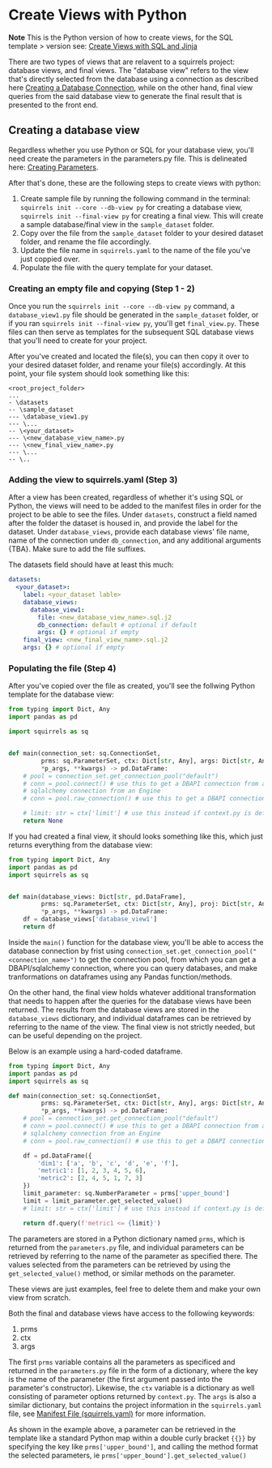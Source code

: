 # Create Views with Python

**Note**
This is the Python version of how to create views, for the SQL template > version see: [Create Views with SQL and Jinja](sql-views.md)

There are two types of views that are relavent to a squirrels project: database views, and final views. The "database view" refers to the view that's directly selected from the database using a connection as described here [Creating a Database Connection](../how-to/database.md), while on the other hand, final view queries from the said database view to generate the final result that is presented to the front end.

## Creating a database view

Regardless whether you use Python or SQL for your database view, you'll need create the parameters in the parameters.py file. This is delineated here: [Creating Parameters](writing-parameters.md). 

After that's done, these are the following steps to create views with python:

1. Create sample file by running the following command in the terminal: `squirrels init --core --db-view py` for creating a database view,
`squirrels init --final-view py` for creating a final view. 
 This will create a sample database/final view in the `sample_dataset` folder.
2. Copy over the file from the `sample_dataset` folder to your desired dataset folder, and rename the file accordingly. 
3. Update the file name in `squirrels.yaml` to the name of the file you've just coppied over.
4. Populate the file with the query template for your dataset.


### Creating an empty file and copying (Step 1 - 2)
Once you run the `squirrels init --core --db-view py` command, a `database_view1.py` file should be generated in the `sample_dataset` folder, or if you ran `squirrels init --final-view py`, you'll get `final_view.py`. These files can then serve as  templates for the subsequent SQL database views that you'll need to  create for your project. 

After you've created and located the file(s), you can then copy it over to your desired dataset folder, and rename your file(s) accordingly. At this point, your file system should look something like this:

```
<root_project_folder>
...
- \datasets
-- \sample_dataset
--- \database_view1.py
--- \...
-- \<your_dataset>
--- \<new_database_view_name>.py
--- \<new_final_view_name>.py
--- \...
-- \..
```

### Adding the view to squirrels.yaml (Step 3)

After a view has been created, regardless of whether it's using SQL or Python, the views will need to be added to the manifest files in order for the project to be able to see the files. Under `datasets`, construct a field named after the folder the dataset is housed in, and provide the label for the dataset. Under `database_views`, provide each database views' file name, name of the connection under `db_connection`, and any additional arguments {TBA}. Make sure to add the file suffixes.

The datasets field should have at least this much:

```yaml
datasets:
  <your_dataset>:
    label: <your_dataset lable>
    database_views:
      database_view1: 
        file: <new_database_view_name>.sql.j2
        db_connection: default # optional if default
        args: {} # optional if empty
    final_view: <new_final_view_name>.sql.j2
    args: {} # optional if empty
```
### Populating the file (Step 4)
After you've copied over the file as created, you'll see the follwing Python template for the database view:

```python
from typing import Dict, Any
import pandas as pd

import squirrels as sq


def main(connection_set: sq.ConnectionSet, 
         prms: sq.ParameterSet, ctx: Dict[str, Any], args: Dict[str, Any], 
         *p_args, **kwargs) -> pd.DataFrame:
    # pool = connection_set.get_connection_pool("default")
    # conn = pool.connect() # use this to get a DBAPI connection from a Pool or 
    # sqlalchemy connection from an Engine
    # conn = pool.raw_connection() # use this to get a DBAPI connection from an Engine

    # limit: str = ctx['limit'] # use this instead if context.py is defined
    return None
```

If you had created a final view, it should looks something like this, which just returns everything from the database view: 

```python
from typing import Dict, Any
import pandas as pd
import squirrels as sq


def main(database_views: Dict[str, pd.DataFrame], 
         prms: sq.ParameterSet, ctx: Dict[str, Any], proj: Dict[str, Any], 
         *p_args, **kwargs) -> pd.DataFrame:
    df = database_views['database_view1']
    return df
```

Inside the `main()` function for the database view, you'll be able to access the database connection by frist using `connection_set.get_connection_pool("<connection_name>")` to get the connection pool, from which you can get a DBAPI/sqlalchemy connection, where you can query databases, and make tranformations on dataframes using any Pandas function/methods. 

On the other hand, the final view holds whatever additional transformation that needs to happen after the queries for the database views have been returned. The results from the database views are stored in the `database_views` dictionary, and individual dataframes can be retrieved by referring to the name of the view. The final view is not strictly needed, but can be useful depending on the project.  

Below is an example using a hard-coded dataframe. 

```python
from typing import Dict, Any
import pandas as pd
import squirrels as sq

def main(connection_set: sq.ConnectionSet, 
         prms: sq.ParameterSet, ctx: Dict[str, Any], args: Dict[str, Any], 
         *p_args, **kwargs) -> pd.DataFrame:
    # pool = connection_set.get_connection_pool("default")
    # conn = pool.connect() # use this to get a DBAPI connection from a Pool or 
    # sqlalchemy connection from an Engine
    # conn = pool.raw_connection() # use this to get a DBAPI connection from an Engine

    df = pd.DataFrame({
        'dim1': ['a', 'b', 'c', 'd', 'e', 'f'], 
        'metric1': [1, 2, 3, 4, 5, 6], 
        'metric2': [2, 4, 5, 1, 7, 3]
    })
    limit_parameter: sq.NumberParameter = prms['upper_bound']
    limit = limit_parameter.get_selected_value() 
    # limit: str = ctx['limit'] # use this instead if context.py is defined

    return df.query(f'metric1 <= {limit}')
```

The parameters are stored in a Python dictionary named `prms`, which is returned from the `parameters.py` file, and individual parameters can be retrieved by referring to the name of the parameter as specified there. The values selected from the parameters can be retrieved by using the `get_selected_value()` method, or similar methods on the parameter. 

These views are just examples, feel free to delete them and make your own view from scratch. 

Both the final and database views have access to the following keywords:

1. prms
2. ctx
3. args

The first `prms` variable contains all the parameters as specificed and returned in the `parameters.py` file in the form of a dictionary, where the key is the name of the parameter (the first argument passed into the parameter's constructor). Likewise, the `ctx` variable is a dictionary as well consisting of parameter options returned by `context.py`. The `args` is also a similar dictionary, but contains the project information in the `squirrels.yaml` file, see [Manifest File (squirrels.yaml)](../topics/manifest.md) for more information. 

As shown in the example above, a parameter can be retrieved in the template like a standard Python map within a double curly bracket `{{}}` by specifying the key like `prms['upper_bound']`, and calling the method format the selected parameters, ie `prms['upper_bound'].get_selected_value()`






